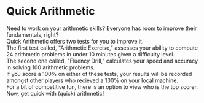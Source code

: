 # Quick Arithmetic
Need to work on your arithmetic skills? Everyone has room to improve their fundamentals, right?  
Quick Arithmetic offers two tests for you to improve it.  
The first test called, "Arithmetic Exercise," assesses your ability to compute 24 arithmetic problems in under 10 minutes given a difficulty level.  
The second one called, "Fluency Drill," calculates your speed and accuracy in solving 100 arithmetic problems.  
If you score a 100% on either of these tests, your results will be recorded amongst other players who recieved a 100% on your local machine.  
For a bit of competitive fun, there is an option to view who is the top scorer.  
Now, get quick with (quick) arithmetic!  
